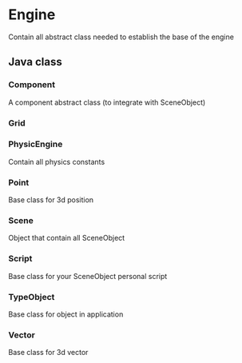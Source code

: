 # Engine
Contain all abstract class needed to establish the base of the engine

## Java class
### Component
A component abstract class (to integrate with SceneObject)
### Grid

### PhysicEngine
Contain all physics constants
### Point
Base class for 3d position
### Scene
Object that contain all SceneObject
### Script
Base class for your SceneObject personal script
### TypeObject
Base class for object in application
### Vector
Base class for 3d vector